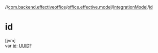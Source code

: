 //[com.backend.effectiveoffice](../../../index.md)/[office.effective.model](../index.md)/[IntegrationModel](index.md)/[id](id.md)

# id

[jvm]\
var [id](id.md): [UUID](https://docs.oracle.com/javase/8/docs/api/java/util/UUID.html)?
